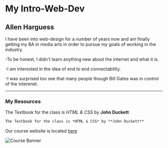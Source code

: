 # My Intro-Web-Dev
## Allen Harguess

I have been into web-design for a number of years now and am finally getting
  my BA in media arts in order to pursue my goals of working in the industry.

-To be honest, I didn't learn anything new about the internet and what it is.

-I am interested in the idea of end to end connectability.

-I was surprised too see that many people though Bill Gates was in control of the interenet.

---

### My Resources

The Textbook for the class is *HTML & CSS* by **John Duckett**

```markdown
The Textbook for the class is *HTML & CSS* by **John Duckett**
```
Our course website is located [here](https://media-ed-online.github.io/intro-web-dev/)

![Course Banner](http://bit.ly/2DIVG46)
